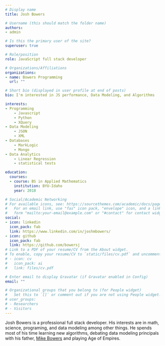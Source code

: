 ```yaml
---
# Display name
title: Josh Bowers

# Username (this should match the folder name)
authors:
- admin

# Is this the primary user of the site?
superuser: true

# Role/position
role: JavaScript full stack developer

# Organizations/Affiliations
organizations:
- name: Bowers Programming
  url: ""

# Short bio (displayed in user profile at end of posts)
bio: I'm interested in JS performance, Data Modeling, and Algorithms

interests:
- Programming
    - Javascript
    - Python
    - XQuery
- Data Modeling
    - JSON
    - XML
- Databases
    - MarkLogic
    - Mongo
- Data Analytics
    - Linear Regression
    - statistical tests

education:
  courses:
  - course: BS in Applied Mathematics
    institution: BYU-Idaho
    year: 2018

# Social/Academic Networking
# For available icons, see: https://sourcethemes.com/academic/docs/page-builder/#icons
#   For an email link, use "fas" icon pack, "envelope" icon, and a link in the
#   form "mailto:your-email@example.com" or "#contact" for contact widget.
social:
- icon: linkedin
  icon_pack: fab
  link: https://www.linkedin.com/in/joshmbowers/
- icon: github
  icon_pack: fab
  link: https://github.com/bowersj
# Link to a PDF of your resume/CV from the About widget.
# To enable, copy your resume/CV to `static/files/cv.pdf` and uncomment the lines below.
# - icon: cv
#   icon_pack: ai
#   link: files/cv.pdf

# Enter email to display Gravatar (if Gravatar enabled in Config)
email: ""

# Organizational groups that you belong to (for People widget)
#   Set this to `[]` or comment out if you are not using People widget.
# user_groups:
# - Researchers
# - Visitors
---
```


Josh Bowers is a professional full stack developer. His interests are in
math, science, programing, and data modeling among other things. He 
spends most of his time learning new algorithms, debating data modeling
principals with his father, [Mike Bowers](https://www.linkedin.com/in/michaeltbowers/)
and playing Age of Empires.


